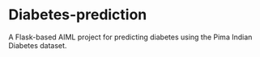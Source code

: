# Diabetes-prediction
A Flask-based AIML project for predicting diabetes using the Pima Indian Diabetes dataset.

